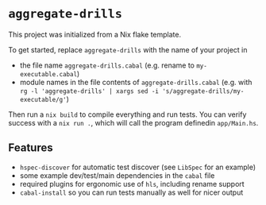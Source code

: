 `aggregate-drills`
=====

This project was initialized from a Nix flake template.

To get started, replace `aggregate-drills` with the name of your project in

* the file name `aggregate-drills.cabal` (e.g. rename to `my-executable.cabal`)
* module names in the file contents of `aggregate-drills.cabal` (e.g. with `rg -l 'aggregate-drills' | xargs sed -i 's/aggregate-drills/my-executable/g'`)

Then run a `nix build` to compile everything and run tests. You can verify
success with a `nix run .`, which will call the program definedin `app/Main.hs`.

## Features

* `hspec-discover` for automatic test discover (see `LibSpec` for an example)
* some example dev/test/main dependencies in the `cabal` file
* required plugins for ergonomic use of `hls`, including rename support
* `cabal-install` so you can run tests manually as well for nicer output
